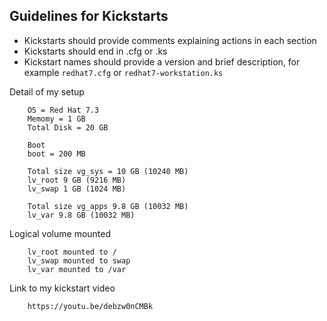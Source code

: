 ## Guidelines for Kickstarts

 * Kickstarts should provide comments explaining actions in each section
 * Kickstarts should end in .cfg or .ks
 * Kickstart names should provide a version and brief description, for example
   `redhat7.cfg` or `redhat7-workstation.ks`


Detail of my setup 

        OS = Red Hat 7.3
        Memomy = 1 GB
        Total Disk = 20 GB
        
        Boot
        boot = 200 MB
       
        Total size vg_sys = 10 GB (10240 MB)
        lv_root 9 GB (9216 MB)
        lv_swap 1 GB (1024 MB)

        Total size vg_apps 9.8 GB (10032 MB)
        lv_var 9.8 GB (10032 MB)


Logical volume mounted 

        lv_root mounted to /
        lv_swap mounted to swap
        lv_var mounted to /var


Link to my kickstart video

        https://youtu.be/debzw0nCMBk